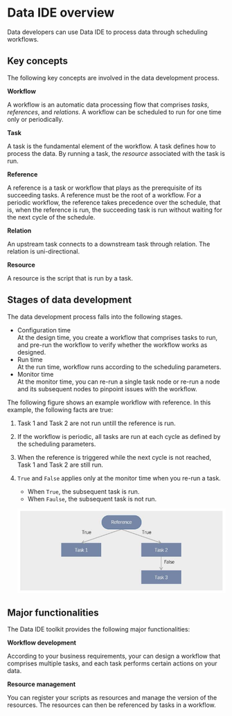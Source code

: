 # Data IDE overview

Data developers can use Data IDE to process data through scheduling workflows.

## Key concepts

The following key concepts are involved in the data development process.

**Workflow**  

A workflow is an automatic data processing flow that comprises  _tasks_, _references_, and _relations_.
A workflow can be scheduled to run for one time only or periodically.

**Task**  

A task is the fundamental element of the workflow. A task defines how to process the data. By running a task, the  _resource_ associated with the task is run.

**Reference**  

A reference is a task or workflow that plays as the prerequisite of its succeeding tasks. A reference must be the root of a workflow. For a periodic workflow, the reference takes precedence over the schedule, that is, when the reference is run, the succeeding task is run without waiting for the next cycle of the schedule.

**Relation**  

An upstream task connects to a downstream task through relation. The relation is uni-directional.

**Resource**  

A resource is the script that is run by a task.

## Stages of data development

The data development process falls into the following stages.

- Configuration time  
  At the design time, you create a workflow that comprises tasks to run, and pre-run the workflow to verify whether the workflow works as designed.
- Run time  
  At the run time, workflow runs according to the scheduling parameters.
- Monitor time  
  At the monitor time, you can re-run a single task node or re-run a node and its subsequent nodes to pinpoint issues with the workflow.

The following figure shows an example workflow with reference. In this example, the following facts are true:
1. Task 1 and Task 2 are not run untill the reference is run.
2. If the workflow is periodic, all tasks are run at each cycle as defined by the scheduling parameters.
3. When the reference is triggered while the next cycle is not reached, Task 1 and Task 2 are still run.
4. `True` and `False` applies only at the monitor time when you re-run a task.
   - When `True`, the subsequent task is run.
   - When `Faulse`, the subsequent task is not run.

   ![Workflow concepts](workflow_reference.jpg)


## Major functionalities

The Data IDE toolkit provides the following major functionalities:

**Workflow development**  

According to your business requirements, your can design a workflow that comprises multiple tasks, and each task performs certain actions on your data.

**Resource management**  

You can register your scripts as resources and manage the version of the resources. The resources can then be referenced by tasks in a workflow.
